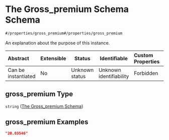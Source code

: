 # The Gross_premium Schema Schema

```txt
#/properties/gross_premium#/properties/gross_premium
```

An explanation about the purpose of this instance.


| Abstract            | Extensible | Status         | Identifiable            | Custom Properties | Additional Properties | Access Restrictions | Defined In                                                                  |
| :------------------ | ---------- | -------------- | ----------------------- | :---------------- | --------------------- | ------------------- | --------------------------------------------------------------------------- |
| Can be instantiated | No         | Unknown status | Unknown identifiability | Forbidden         | Allowed               | none                | [quotes.schema.json\*](../../out/quotes.schema.json "open original schema") |

## gross_premium Type

`string` ([The Gross_premium Schema](quotes-properties-the-gross_premium-schema.md))

## gross_premium Examples

```json
"20.03546"
```

